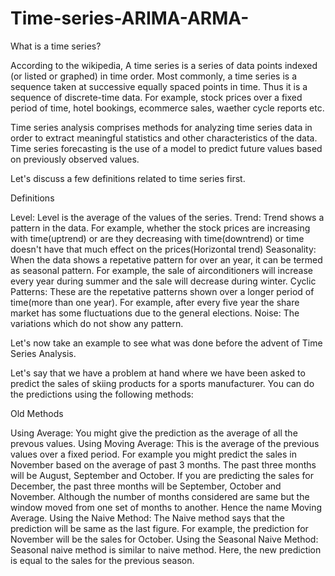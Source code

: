 # Time-series-ARIMA-ARMA-

What is a time series?

According to the wikipedia, A time series is a series of data points indexed (or listed or graphed) in time order. Most commonly, a time series is a sequence taken at successive equally spaced points in time. Thus it is a sequence of discrete-time data. For example, stock prices over a fixed period of time, hotel bookings, ecommerce sales, waether cycle reports etc.

Time series analysis comprises methods for analyzing time series data in order to extract meaningful statistics and other characteristics of the data. Time series forecasting is the use of a model to predict future values based on previously observed values.

Let's discuss a few definitions related to time series first.

Definitions

Level: Level is the average of the values of the series.
Trend: Trend shows a pattern in the data. For example, whether the stock prices are increasing with time(uptrend) or are they decreasing with time(downtrend) or time doesn't have that much effect on the prices(Horizontal trend)
Seasonality: When the data shows a repetative pattern for over an year, it can be termed as seasonal pattern. For example, the sale of airconditioners will increase every year during summer and the sale will decrease during winter.
Cyclic Patterns: These are the repetative patterns shown over a longer period of time(more than one year). For example, after every five year the share market has some fluctuations due to the general elections.
Noise: The variations which do not show any pattern.


Let's now take an example to see what was done before the advent of Time Series Analysis.

Let's say that we have a problem at hand where we have been asked to predict the sales of skiing products for a sports manufacturer. You can do the predictions using the following methods:

Old Methods

Using Average: You might give the prediction as the average of all the prevous values.
Using Moving Average: This is the average of the previous values over a fixed period. For example you might predict the sales in November based on the average of past 3 months. The past three months will be August, September and October. If you are predicting the sales for December, the past three months will be September, October and November. Although the number of months considered are same but the window moved from one set of months to another. Hence the name Moving Average.
Using the Naive Method: The Naive method says that the prediction will be same as the last figure. For example, the prediction for November will be the sales for October.
Using the Seasonal Naive Method: Seasonal naive method is similar to naive method. Here, the new prediction is equal to the sales for the previous season.
